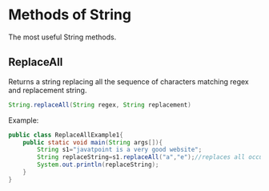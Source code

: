 # Methods of String

The most useful String methods.

## ReplaceAll

Returns a string replacing all the sequence of characters matching regex and replacement string.

```java
String.replaceAll(String regex, String replacement)  
```

Example:

```java
public class ReplaceAllExample1{  
	public static void main(String args[]){  
		String s1="javatpoint is a very good website";  
		String replaceString=s1.replaceAll("a","e");//replaces all occurrences of "a" to "e"  
		System.out.println(replaceString);  
	}
}
```
